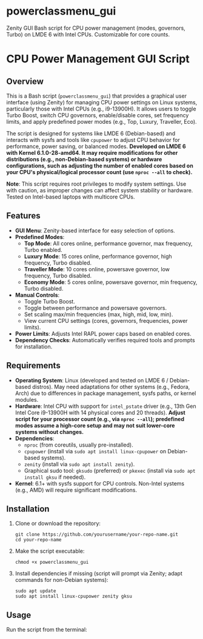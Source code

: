 # powerclassmenu_gui
Zenity GUI Bash script for CPU power management (modes, governors, Turbo) on LMDE 6 with Intel CPUs. Customizable for core counts.

# CPU Power Management GUI Script

## Overview
This is a Bash script (`powerclassmenu_gui`) that provides a graphical user interface (using Zenity) for managing CPU power settings on Linux systems, particularly those with Intel CPUs (e.g., i9-13900H). It allows users to toggle Turbo Boost, switch CPU governors, enable/disable cores, set frequency limits, and apply predefined power modes (e.g., Top, Luxury, Traveller, Eco).

The script is designed for systems like LMDE 6 (Debian-based) and interacts with sysfs and tools like `cpupower` to adjust CPU behavior for performance, power saving, or balanced modes. **Developed on LMDE 6 with Kernel 6.1.0-28-amd64. It may require modifications for other distributions (e.g., non-Debian-based systems) or hardware configurations, such as adjusting the number of enabled cores based on your CPU's physical/logical processor count (use `nproc --all` to check).**

**Note**: This script requires root privileges to modify system settings. Use with caution, as improper changes can affect system stability or hardware. Tested on Intel-based laptops with multicore CPUs.

## Features
- **GUI Menu**: Zenity-based interface for easy selection of options.
- **Predefined Modes**:
  - **Top Mode**: All cores online, performance governor, max frequency, Turbo enabled.
  - **Luxury Mode**: 15 cores online, performance governor, high frequency, Turbo disabled.
  - **Traveller Mode**: 10 cores online, powersave governor, low frequency, Turbo disabled.
  - **Economy Mode**: 5 cores online, powersave governor, min frequency, Turbo disabled.
- **Manual Controls**:
  - Toggle Turbo Boost.
  - Toggle between performance and powersave governors.
  - Set scaling max/min frequencies (max, high, mid, low, min).
  - View current CPU settings (cores, governors, frequencies, power limits).
- **Power Limits**: Adjusts Intel RAPL power caps based on enabled cores.
- **Dependency Checks**: Automatically verifies required tools and prompts for installation.

## Requirements
- **Operating System**: Linux (developed and tested on LMDE 6 / Debian-based distros). May need adaptations for other systems (e.g., Fedora, Arch) due to differences in package management, sysfs paths, or kernel modules.
- **Hardware**: Intel CPU with support for `intel_pstate` driver (e.g., 13th Gen Intel Core i9-13900H with 14 physical cores and 20 threads). **Adjust script for your processor count (e.g., via `nproc --all`); predefined modes assume a high-core setup and may not suit lower-core systems without changes.**
- **Dependencies**:
  - `nproc` (from coreutils, usually pre-installed).
  - `cpupower` (install via `sudo apt install linux-cpupower` on Debian-based systems).
  - `zenity` (install via `sudo apt install zenity`).
  - Graphical sudo tool: `gksudo` (preferred) or `pkexec` (install via `sudo apt install gksu` if needed).
- **Kernel**: 6.1+ with sysfs support for CPU controls. Non-Intel systems (e.g., AMD) will require significant modifications.

## Installation
1. Clone or download the repository:
   ```
   git clone https://github.com/yourusername/your-repo-name.git
   cd your-repo-name
   ```
2. Make the script executable:
   ```
   chmod +x powerclassmenu_gui
   ```
3. Install dependencies if missing (script will prompt via Zenity; adapt commands for non-Debian systems):
   ```
   sudo apt update
   sudo apt install linux-cpupower zenity gksu
   ```

## Usage
Run the script from the terminal:
